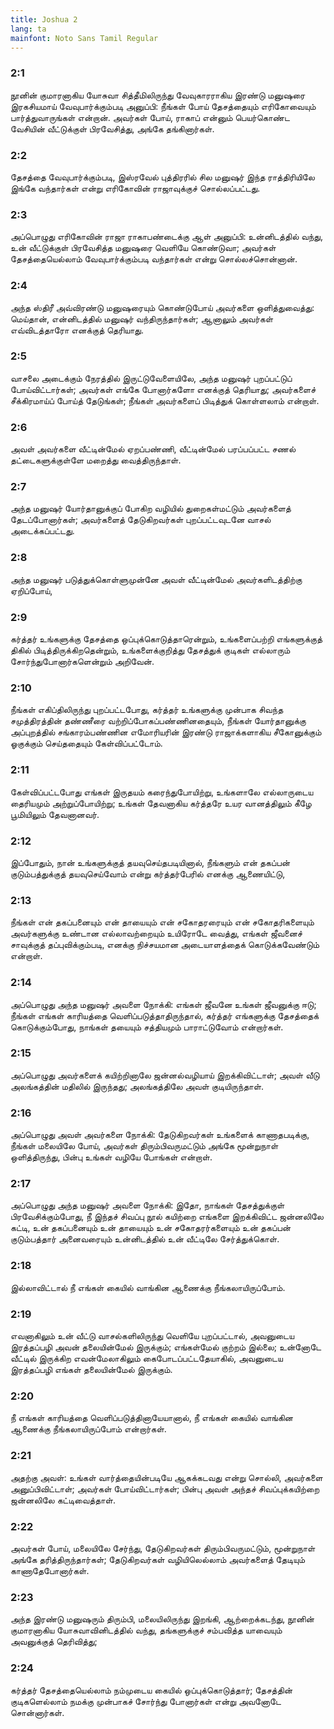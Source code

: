 ```yaml
---
title: Joshua 2
lang: ta
mainfont: Noto Sans Tamil Regular
---
```


###  2:1

நூனின் குமாரனாகிய யோசுவா சித்தீமிலிருந்து வேவுகாரராகிய இரண்டு மனுஷரை இரகசியமாய் வேவுபார்க்கும்படி அனுப்பி: நீங்கள் போய் தேசத்தையும் எரிகோவையும் பார்த்துவாருங்கள் என்றான். அவர்கள் போய், ராகாப் என்னும் பெயர்கொண்ட வேசியின் வீட்டுக்குள் பிரவேசித்து, அங்கே தங்கினார்கள்.

###  2:2

தேசத்தை வேவுபார்க்கும்படி, இஸ்ரவேல் புத்திரரில் சில மனுஷர் இந்த ராத்திரியிலே இங்கே வந்தார்கள் என்று எரிகோவின் ராஜாவுக்குச் சொல்லப்பட்டது.

###  2:3

அப்பொழுது எரிகோவின் ராஜா ராகாபண்டைக்கு ஆள் அனுப்பி: உன்னிடத்தில் வந்து, உன் வீட்டுக்குள் பிரவேசித்த மனுஷரை வெளியே கொண்டுவா; அவர்கள் தேசத்தையெல்லாம் வேவுபார்க்கும்படி வந்தார்கள் என்று சொல்லச்சொன்னான்.

###  2:4

அந்த ஸ்திரீ அவ்விரண்டு மனுஷரையும் கொண்டுபோய் அவர்களை ஒளித்துவைத்து: மெய்தான், என்னிடத்தில் மனுஷர் வந்திருந்தார்கள்; ஆனாலும் அவர்கள் எவ்விடத்தாரோ எனக்குத் தெரியாது.

###  2:5

வாசலை அடைக்கும் நேரத்தில் இருட்டுவேளையிலே, அந்த மனுஷர் புறப்பட்டுப் போய்விட்டார்கள்; அவர்கள் எங்கே போனார்களோ எனக்குத் தெரியாது; அவர்களைச் சீக்கிரமாய்ப் போய்த் தேடுங்கள்; நீங்கள் அவர்களைப் பிடித்துக் கொள்ளலாம் என்றாள்.

###  2:6

அவள் அவர்களை வீட்டின்மேல் ஏறப்பண்ணி, வீட்டின்மேல் பரப்பப்பட்ட சணல் தட்டைகளுக்குள்ளே மறைத்து வைத்திருந்தாள்.

###  2:7

அந்த மனுஷர் யோர்தானுக்குப் போகிற வழியில் துறைகள்மட்டும் அவர்களைத் தேடப்போனார்கள்; அவர்களைத் தேடுகிறவர்கள் புறப்பட்டவுடனே வாசல் அடைக்கப்பட்டது.

###  2:8

அந்த மனுஷர் படுத்துக்கொள்ளுமுன்னே அவள் வீட்டின்மேல் அவர்களிடத்திற்கு ஏறிப்போய்,

###  2:9

கர்த்தர் உங்களுக்கு தேசத்தை ஒப்புக்கொடுத்தாரென்றும், உங்களைப்பற்றி எங்களுக்குத் திகில் பிடித்திருக்கிறதென்றும், உங்களைக்குறித்து தேசத்துக் குடிகள் எல்லாரும் சோர்ந்துபோனார்களென்றும் அறிவேன்.

###  2:10

நீங்கள் எகிப்திலிருந்து புறப்பட்டபோது, கர்த்தர் உங்களுக்கு முன்பாக சிவந்த சமுத்திரத்தின் தண்ணீரை வற்றிப்போகப்பண்ணினதையும், நீங்கள் யோர்தானுக்கு அப்புறத்தில் சங்காரம்பண்ணின எமோரியரின் இரண்டு ராஜாக்களாகிய சீகோனுக்கும் ஓகுக்கும் செய்ததையும் கேள்விப்பட்டோம்.

###  2:11

கேள்விப்பட்டபோது எங்கள் இருதயம் கரைந்துபோயிற்று, உங்களாலே எல்லாருடைய தைரியமும் அற்றுப்போயிற்று; உங்கள் தேவனாகிய கர்த்தரே உயர வானத்திலும் கீழே பூமியிலும் தேவனானவர்.

###  2:12

இப்போதும், நான் உங்களுக்குத் தயவுசெய்தபடியினால், நீங்களும் என் தகப்பன் குடும்பத்துக்குத் தயவுசெய்வோம் என்று கர்த்தர்பேரில் எனக்கு ஆணையிட்டு,

###  2:13

நீங்கள் என் தகப்பனையும் என் தாயையும் என் சகோதரரையும் என் சகோதரிகளையும் அவர்களுக்கு உண்டான எல்லாவற்றையும் உயிரோடே வைத்து, எங்கள் ஜீவனைச் சாவுக்குத் தப்புவிக்கும்படி, எனக்கு நிச்சயமான அடையாளத்தைக் கொடுக்கவேண்டும் என்றாள்.

###  2:14

அப்பொழுது அந்த மனுஷர் அவளை நோக்கி: எங்கள் ஜீவனே உங்கள் ஜீவனுக்கு ஈடு; நீங்கள் எங்கள் காரியத்தை வெளிப்படுத்தாதிருந்தால், கர்த்தர் எங்களுக்கு தேசத்தைக் கொடுக்கும்போது, நாங்கள் தயையும் சத்தியமும் பாராட்டுவோம் என்றார்கள்.

###  2:15

அப்பொழுது அவர்களைக் கயிற்றினாலே ஜன்னல்வழியாய் இறக்கிவிட்டாள்; அவள் வீடு அலங்கத்தின் மதிலில் இருந்தது; அலங்கத்திலே அவள் குடியிருந்தாள்.

###  2:16

அப்பொழுது அவள் அவர்களை நோக்கி: தேடுகிறவர்கள் உங்களைக் காணாதபடிக்கு, நீங்கள் மலையிலே போய், அவர்கள் திரும்பிவருமட்டும் அங்கே மூன்றுநாள் ஒளித்திருந்து, பின்பு உங்கள் வழியே போங்கள் என்றாள்.

###  2:17

அப்பொழுது அந்த மனுஷர் அவளை நோக்கி: இதோ, நாங்கள் தேசத்துக்குள் பிரவேசிக்கும்போது, நீ இந்தச் சிவப்பு நூல் கயிற்றை எங்களை இறக்கிவிட்ட ஜன்னலிலே கட்டி, உன் தகப்பனையும் உன் தாயையும் உன் சகோதரர்களையும் உன் தகப்பன் குடும்பத்தார் அனைவரையும் உன்னிடத்தில் உன் வீட்டிலே சேர்த்துக்கொள்.

###  2:18

இல்லாவிட்டால் நீ எங்கள் கையில் வாங்கின ஆணைக்கு நீங்கலாயிருப்போம்.

###  2:19

எவனாகிலும் உன் வீட்டு வாசல்களிலிருந்து வெளியே புறப்பட்டால், அவனுடைய இரத்தப்பழி அவன் தலையின்மேல் இருக்கும்; எங்கள்மேல் குற்றம் இல்லை; உன்னோடே வீட்டில் இருக்கிற எவன்மேலாகிலும் கைபோடப்பட்டதேயாகில், அவனுடைய இரத்தப்பழி எங்கள் தலையின்மேல் இருக்கும்.

###  2:20

நீ எங்கள் காரியத்தை வெளிப்படுத்தினாயேயானால், நீ எங்கள் கையில் வாங்கின ஆணைக்கு நீங்கலாயிருப்போம் என்றார்கள்.

###  2:21

அதற்கு அவள்: உங்கள் வார்த்தையின்படியே ஆகக்கடவது என்று சொல்லி, அவர்களை அனுப்பிவிட்டாள்; அவர்கள் போய்விட்டார்கள்; பின்பு அவள் அந்தச் சிவப்புக்கயிற்றை ஜன்னலிலே கட்டிவைத்தாள்.

###  2:22

அவர்கள் போய், மலையிலே சேர்ந்து, தேடுகிறவர்கள் திரும்பிவருமட்டும், மூன்றுநாள் அங்கே தரித்திருந்தார்கள்; தேடுகிறவர்கள் வழியிலெல்லாம் அவர்களைத் தேடியும் காணாதேபோனார்கள்.

###  2:23

அந்த இரண்டு மனுஷரும் திரும்பி, மலையிலிருந்து இறங்கி, ஆற்றைக்கடந்து, நூனின் குமாரனாகிய யோசுவாவினிடத்தில் வந்து, தங்களுக்குச் சம்பவித்த யாவையும் அவனுக்குத் தெரிவித்து;

###  2:24

கர்த்தர் தேசத்தையெல்லாம் நம்முடைய கையில் ஒப்புக்கொடுத்தார்; தேசத்தின் குடிகளெல்லாம் நமக்கு முன்பாகச் சோர்ந்து போனார்கள் என்று அவனோடே சொன்னார்கள்.

